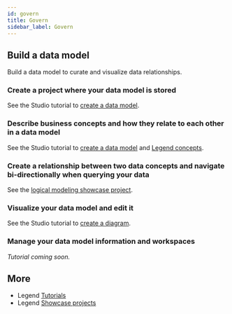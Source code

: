 ```yaml
---
id: govern
title: Govern
sidebar_label: Govern
---
```


## Build a data model

Build a data model to curate and visualize data relationships.

### Create a project where your data model is stored

See the Studio tutorial to [create a data model](../tutorials/studio-create-model.md).

### Describe business concepts and how they relate to each other in a data model

See the Studio tutorial to [create a data model](../tutorials/studio-create-model.md) and [Legend concepts](../concepts/legend-concepts).

### Create a relationship between two data concepts and navigate bi-directionally when querying your data

See the [logical modeling showcase project](../showcases/LogicalModellingBasic.md#define-relationship-in-diagram).

### Visualize your data model and edit it

See the Studio tutorial to [create a diagram](../tutorials/studio-create-diagram).

### Manage your data model information and workspaces

_Tutorial coming soon._

## More
- Legend [Tutorials](../tutorials/studio-create-model.md) 
- Legend [Showcase projects](../showcases/showcase-projects.md)
